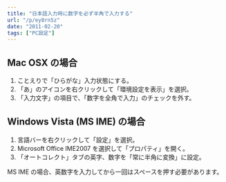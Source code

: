 ```yaml
---
title: "日本語入力時に数字を必ず半角で入力する"
url: "/p/ey8rn5z"
date: "2011-02-20"
tags: ["PC設定"]
---
```


Mac OSX の場合
----

1. ことえりで「ひらがな」入力状態にする。
2. 「あ」のアイコンを右クリックして「環境設定を表示」を選択。
3. 「入力文字」の項目で、「数字を全角で入力」のチェックを外す。


Windows Vista (MS IME) の場合
----

1. 言語バーを右クリックして「設定」を選択。
2. Microsoft Office IME2007 を選択して「プロパティ」を開く。
3. 「オートコレクト」タブの英字、数字を「常に半角に変換」に設定。

MS IME の場合、英数字を入力してから一回はスペースを押す必要があります。

